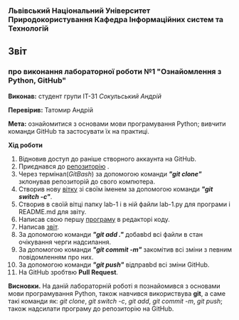 ### Львівський Національний Університет Природокористування Кафедра Інформаційних систем та Технологій

## Звіт 
### про виконання лабораторної роботи №1 "Ознайомлення з Python, GitHub"

**Виконав:** студент групи ІТ-31 *Сокульський Андрій* 

**Перевірив:** Татомир Андрій

**Мета:** ознайомитися з основами мови програмування Python; вивчити команди GitHub та застосувати їх на практиці.

**Хід роботи**

1. Відновив доступ до раніше створного аккаунта на GitHub.
2. Приєднався до [репозиторію](https://github.com/tatomyr/__oop-2023--it-31) .
3. Через термінал(*GitBash*) за допомогою команди ***"git clone"*** зклонував репозиторій до свого компютера.
4. Створив нову [вітку](https://github.com/tatomyr/__oop-2023--it-31/tree/andrii-sokulskyi) зі своїм іменем за допомогою команди ***"git switch -c"***.
5. Створив в своїй вітці папку lab-1 і в ній файли lab-1.py для програми і README.md для звіту.
6. Написав свою першу [програму](lab-1.py) в редакторі коду.
7. Написав [звіт](README.md). 
8. За допомогою команди ***"git add ."*** добавbd всі файли в стан очікування черги надсилання.
9. За допомогою команди ***"git commit -m"*** закомітив всі зміни з певним повідомленням про них.
10. За допомогою команди ***"git push"*** відправbd всі зміни GitHub.
11. На GitHub зробтвю **Pull Request**.

**Висновки.** На даній лабораторній роботі я познайомився з основами мови програмування Python, також навчився використвува **git**, а саме такі команди як: *git clone*, *git switch -c*, *git add*, *git commit -m*, *git push*; також надсилати програму до репозиторію на GitHub.